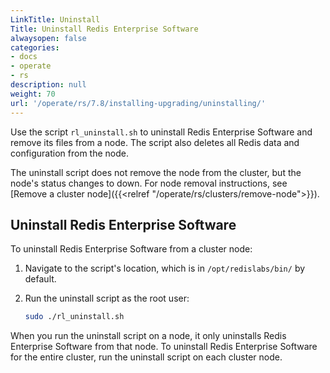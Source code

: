```yaml
---
LinkTitle: Uninstall
Title: Uninstall Redis Enterprise Software
alwaysopen: false
categories:
- docs
- operate
- rs
description: null
weight: 70
url: '/operate/rs/7.8/installing-upgrading/uninstalling/'
---
```


Use the script `rl_uninstall.sh` to uninstall Redis Enterprise Software and remove its files from a node. The script also deletes all Redis data and configuration from the node.

The uninstall script does not remove the node from the cluster, but the node's status changes to down. For node removal instructions, see [Remove a cluster node]({{<relref "/operate/rs/clusters/remove-node">}}).

## Uninstall Redis Enterprise Software

To uninstall Redis Enterprise Software from a cluster node:

1. Navigate to the script's location, which is in `/opt/redislabs/bin/` by default.

1. Run the uninstall script as the root user:

    ```sh
    sudo ./rl_uninstall.sh
    ```

When you run the uninstall script on a node, it only uninstalls Redis Enterprise Software from that node. To uninstall Redis Enterprise Software for the entire cluster, run the uninstall script on each cluster node.
